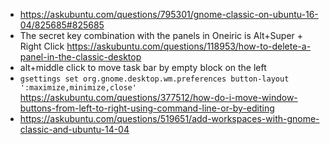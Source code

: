 - https://askubuntu.com/questions/795301/gnome-classic-on-ubuntu-16-04/825685#825685
- The secret key combination with the panels in Oneiric is Alt+Super + Right Click https://askubuntu.com/questions/118953/how-to-delete-a-panel-in-the-classic-desktop
- alt+middle click to move task bar by empty block on the left
- `gsettings set org.gnome.desktop.wm.preferences button-layout ':maximize,minimize,close'` https://askubuntu.com/questions/377512/how-do-i-move-window-buttons-from-left-to-right-using-command-line-or-by-editing
- https://askubuntu.com/questions/519651/add-workspaces-with-gnome-classic-and-ubuntu-14-04

